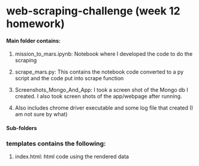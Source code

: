 # web-scraping-challenge (week 12 homework)

#### Main folder contains:

1. mission_to_mars.ipynb:  Notebook where I developed the code to do the scraping

2. scrape_mars.py:  This contains the notebook code converted to a py script and the code put into scrape function

3. Screenshots_Mongo_And_App:  I took a screen shot of the Mongo db I created. I also took screen shots of the app/webpage after running.

4. Also includes chrome driver executable and some log file that created (I am not sure by what)

#### Sub-folders

### templates contains the following:

1. index.html: html code using the rendered data 

